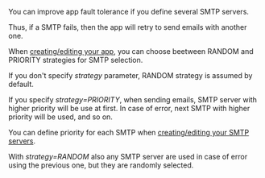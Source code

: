 You can improve app fault tolerance if you define several SMTP servers. 

Thus, if a SMTP fails, then the app will retry to send emails with another one.

When [creating/editing your app](apps.md), you can choose beetween RANDOM and PRIORITY strategies for SMTP selection. 

If you don't specify *strategy* parameter, RANDOM strategy is assumed by default.

If you specify *strategy=PRIORITY*, when sending emails, SMTP server with higher priority will be use at first. In case of error, next SMTP with higher priority will be used, and so on.

You can define priority for each SMTP when [creating/editing your SMTP servers](api-smtps.md).

With *strategy=RANDOM* also any SMTP server are used in case of error using the previous one, but they are randomly selected.












